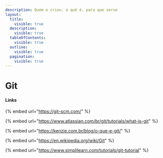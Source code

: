 ```yaml
---
description: Quem o criou, o quê é. para que serve
layout:
  title:
    visible: true
  description:
    visible: true
  tableOfContents:
    visible: true
  outline:
    visible: true
  pagination:
    visible: true
---
```


# Git





#### Links

{% embed url="https://git-scm.com/" %}

{% embed url="https://www.atlassian.com/br/git/tutorials/what-is-git" %}

{% embed url="https://kenzie.com.br/blog/o-que-e-git/" %}

{% embed url="https://en.wikipedia.org/wiki/Git" %}

{% embed url="https://www.simplilearn.com/tutorials/git-tutorial" %}
